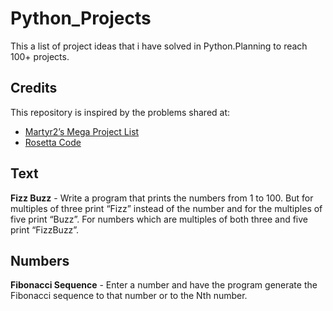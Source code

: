 # Python_Projects
This a list of project ideas that i have solved in Python.Planning to reach 100+ projects.
## Credits
This repository is inspired by the problems shared at:
* [Martyr2’s Mega Project List](https://www.dreamincode.net/forums/topic/78802-martyr2s-mega-project-ideas-list/)
* [Rosetta Code](http://rosettacode.org/wiki/Rosetta_Code)
## Text
**Fizz Buzz** - Write a program that prints the numbers from 1 to 100. But for multiples of three print “Fizz” instead of the number and for the multiples of five print “Buzz”. For numbers which are multiples of both three and five print “FizzBuzz”.
## Numbers
**Fibonacci Sequence** - Enter a number and have the program generate the Fibonacci sequence to that number or to the Nth number.
